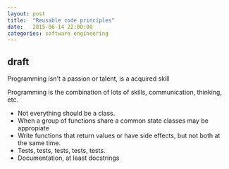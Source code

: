 ```yaml
---
layout: post
title:  "Reusable code principles"
date:   2015-06-14 22:00:00
categories: software engineering
---
```


## draft

Programming isn't a passion or talent, is a acquired skill

Programming is the combination of lots of skills, communication, thinking, etc.

* Not everything should be a class.
* When a group of functions share a common state classes may be appropiate
* Write functions that return values or have side effects, but not both at the same time.
* Tests, tests, tests, tests, tests.
* Documentation, at least docstrings
